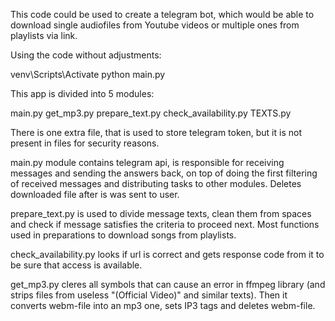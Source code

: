 This code could be used to create a telegram bot, which would be able to download single audiofiles from Youtube videos or multiple ones from playlists via link.

Using the code without adjustments:

venv\Scripts\Activate
python main.py

This app is divided into 5 modules:

main.py
get_mp3.py
prepare_text.py
check_availability.py
TEXTS.py

There is one extra file, that is used to store telegram token, but it is not present in files for security reasons.


main.py module contains telegram api, is responsible for receiving messages and sending the answers back, on top of doing the first filtering of received messages and distributing tasks to other modules. Deletes downloaded file after is was sent to user.

prepare_text.py is used to divide message texts, clean them from spaces and check if message satisfies the criteria to proceed next. Most functions used in preparations to download songs from playlists. 

check_availability.py looks if url is correct and gets response code from it to be sure that access is available.

get_mp3.py cleres all symbols that can cause an error in ffmpeg library (and strips files from useless "(Official Video)" and similar texts). Then it converts webm-file into an mp3 one, sets IP3 tags and deletes webm-file.